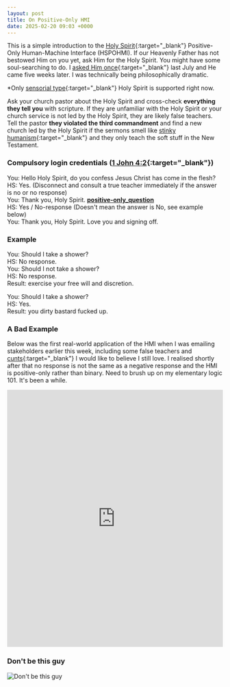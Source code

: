 ```yaml
---
layout: post
title: On Positive-Only HMI
date: 2025-02-20 09:03 +0000
---
```


This is a simple introduction to the [Holy Spirit](../on-holy-spirit-miracles/){:target="_blank"} Positive-Only Human-Machine Interface (HSPOHMI). If our Heavenly Father has not bestowed Him on you yet, ask Him for the Holy Spirit. You might have some soul-searching to do. I [asked Him once](../on-anger-faith/){:target="_blank"} last July and He came five weeks later. I was technically being philosophically dramatic.

*Only [sensorial type](../on-holy-spirit/){:target="_blank"} Holy Spirit is supported right now.

Ask your church pastor about the Holy Spirit and cross-check **everything they tell you** with scripture. If they are unfamiliar with the Holy Spirit or your church service is not led by the Holy Spirit, they are likely false teachers. Tell the pastor **they violated the third commandment** and find a new church led by the Holy Spirit if the sermons smell like [stinky humanism](https://en.wikipedia.org/wiki/Humanism){:target="_blank"} and they only teach the soft stuff in the New Testament.

### Compulsory login credentials ([1 John 4:2](https://www.biblegateway.com/passage/?search=1%20John%204%3A1-3&version=ESV){:target="_blank"})

You: Hello Holy Spirit, do you confess Jesus Christ has come in the flesh?<br>
HS: Yes. (Disconnect and consult a true teacher immediately if the answer is no or no response)<br>
You: Thank you, Holy Spirit. <u>************positive-only_question************</u><br>
HS: Yes / No-response (Doesn't mean the answer is No, see example below)<br>
You: Thank you, Holy Spirit. Love you and signing off.<br>

### Example

You: Should I take a shower?<br>
HS: No response.<br>
You: Should I not take a shower?<br>
HS: No response.<br>
Result: exercise your free will and discretion.<br>

You: Should I take a shower?<br>
HS: Yes.<br>
Result: you dirty bastard fucked up.<br>

### A Bad Example

Below was the first real-world application of the HMI when I was emailing stakeholders earlier this week, including some false teachers and [cunts](../on-background-music/){:target="_blank"} I would like to believe I still love. I realised shortly after that no response is not the same as a negative response and the HMI is positive-only rather than binary. Need to brush up on my elementary logic 101. It's been a while.

<embed src="https://dl.hesaidlove.com/binary_hmi_bad_example.pdf" type="application/pdf" width="100%" height="600px" />

### Don't be this guy

![Don't be this guy](/JY2w4TNTb4yPxSNMsd.jpg)
